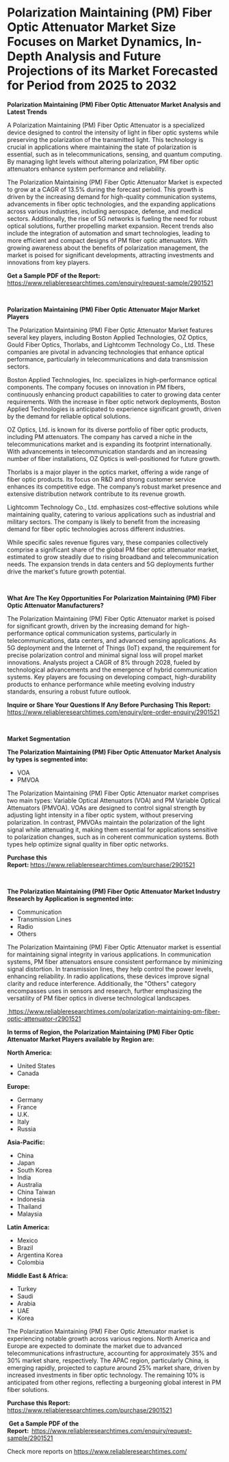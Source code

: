 <p><h1>Polarization Maintaining (PM) Fiber Optic Attenuator Market Size Focuses on Market Dynamics, In-Depth Analysis and Future Projections of its Market Forecasted for Period from 2025 to 2032</h1></p><p><strong>Polarization Maintaining (PM) Fiber Optic Attenuator Market Analysis and Latest Trends</strong></p>
<p><p>A Polarization Maintaining (PM) Fiber Optic Attenuator is a specialized device designed to control the intensity of light in fiber optic systems while preserving the polarization of the transmitted light. This technology is crucial in applications where maintaining the state of polarization is essential, such as in telecommunications, sensing, and quantum computing. By managing light levels without altering polarization, PM fiber optic attenuators enhance system performance and reliability.</p><p>The Polarization Maintaining (PM) Fiber Optic Attenuator Market is expected to grow at a CAGR of 13.5% during the forecast period. This growth is driven by the increasing demand for high-quality communication systems, advancements in fiber optic technologies, and the expanding applications across various industries, including aerospace, defense, and medical sectors. Additionally, the rise of 5G networks is fueling the need for robust optical solutions, further propelling market expansion. Recent trends also include the integration of automation and smart technologies, leading to more efficient and compact designs of PM fiber optic attenuators. With growing awareness about the benefits of polarization management, the market is poised for significant developments, attracting investments and innovations from key players.</p></p>
<p><strong>Get a Sample PDF of the Report:&nbsp;</strong> <a href="https://www.reliableresearchtimes.com/enquiry/request-sample/2901521?utm_campaign=2719&utm_medium=2&utm_source=Github&utm_content=ia&utm_term=16032025&utm_id=polarization-maintaining-pm-fiber-optic-attenuator">https://www.reliableresearchtimes.com/enquiry/request-sample/2901521</a></p>
<p>&nbsp;</p>
<p><strong>Polarization Maintaining (PM) Fiber Optic Attenuator Major Market Players</strong></p>
<p><p>The Polarization Maintaining (PM) Fiber Optic Attenuator Market features several key players, including Boston Applied Technologies, OZ Optics, Gould Fiber Optics, Thorlabs, and Lightcomm Technology Co., Ltd. These companies are pivotal in advancing technologies that enhance optical performance, particularly in telecommunications and data transmission sectors.</p><p>Boston Applied Technologies, Inc. specializes in high-performance optical components. The company focuses on innovation in PM fibers, continuously enhancing product capabilities to cater to growing data center requirements. With the increase in fiber optic network deployments, Boston Applied Technologies is anticipated to experience significant growth, driven by the demand for reliable optical solutions.</p><p>OZ Optics, Ltd. is known for its diverse portfolio of fiber optic products, including PM attenuators. The company has carved a niche in the telecommunications market and is expanding its footprint internationally. With advancements in telecommunication standards and an increasing number of fiber installations, OZ Optics is well-positioned for future growth.</p><p>Thorlabs is a major player in the optics market, offering a wide range of fiber optic products. Its focus on R&D and strong customer service enhances its competitive edge. The company’s robust market presence and extensive distribution network contribute to its revenue growth.</p><p>Lightcomm Technology Co., Ltd. emphasizes cost-effective solutions while maintaining quality, catering to various applications such as industrial and military sectors. The company is likely to benefit from the increasing demand for fiber optic technologies across different industries.</p><p>While specific sales revenue figures vary, these companies collectively comprise a significant share of the global PM fiber optic attenuator market, estimated to grow steadily due to rising broadband and telecommunication needs. The expansion trends in data centers and 5G deployments further drive the market's future growth potential.</p></p>
<p>&nbsp;</p>
<p><strong>What Are The Key Opportunities For Polarization Maintaining (PM) Fiber Optic Attenuator Manufacturers?</strong></p>
<p><p>The Polarization Maintaining (PM) Fiber Optic Attenuator market is poised for significant growth, driven by the increasing demand for high-performance optical communication systems, particularly in telecommunications, data centers, and advanced sensing applications. As 5G deployment and the Internet of Things (IoT) expand, the requirement for precise polarization control and minimal signal loss will propel market innovations. Analysts project a CAGR of 8% through 2028, fueled by technological advancements and the emergence of hybrid communication systems. Key players are focusing on developing compact, high-durability products to enhance performance while meeting evolving industry standards, ensuring a robust future outlook.</p></p>
<p><strong>Inquire or Share Your Questions If Any Before Purchasing This Report:</strong> <a href="https://www.reliableresearchtimes.com/enquiry/pre-order-enquiry/2901521?utm_campaign=2719&utm_medium=2&utm_source=Github&utm_content=ia&utm_term=16032025&utm_id=polarization-maintaining-pm-fiber-optic-attenuator">https://www.reliableresearchtimes.com/enquiry/pre-order-enquiry/2901521</a></p>
<p>&nbsp;</p>
<p><strong>Market Segmentation</strong></p>
<p><strong>The Polarization Maintaining (PM) Fiber Optic Attenuator Market Analysis by types is segmented into:</strong></p>
<p><ul><li>VOA</li><li>PMVOA</li></ul></p>
<p><p>The Polarization Maintaining (PM) Fiber Optic Attenuator market comprises two main types: Variable Optical Attenuators (VOA) and PM Variable Optical Attenuators (PMVOA). VOAs are designed to control signal strength by adjusting light intensity in a fiber optic system, without preserving polarization. In contrast, PMVOAs maintain the polarization of the light signal while attenuating it, making them essential for applications sensitive to polarization changes, such as in coherent communication systems. Both types help optimize signal quality in fiber optic networks.</p></p>
<p><strong>Purchase this Report:&nbsp;</strong><a href="https://www.reliableresearchtimes.com/purchase/2901521?utm_campaign=2719&utm_medium=2&utm_source=Github&utm_content=ia&utm_term=16032025&utm_id=polarization-maintaining-pm-fiber-optic-attenuator">https://www.reliableresearchtimes.com/purchase/2901521</a></p>
<p>&nbsp;</p>
<p><strong>The Polarization Maintaining (PM) Fiber Optic Attenuator Market Industry Research by Application is segmented into:</strong></p>
<p><ul><li>Communication</li><li>Transmission Lines</li><li>Radio</li><li>Others</li></ul></p>
<p><p>The Polarization Maintaining (PM) Fiber Optic Attenuator market is essential for maintaining signal integrity in various applications. In communication systems, PM fiber attenuators ensure consistent performance by minimizing signal distortion. In transmission lines, they help control the power levels, enhancing reliability. In radio applications, these devices improve signal clarity and reduce interference. Additionally, the "Others" category encompasses uses in sensors and research, further emphasizing the versatility of PM fiber optics in diverse technological landscapes.</p></p>
<p><a href="https://www.reliableresearchtimes.com/polarization-maintaining-pm-fiber-optic-attenuator-r2901521?utm_campaign=2719&utm_medium=2&utm_source=Github&utm_content=ia&utm_term=16032025&utm_id=polarization-maintaining-pm-fiber-optic-attenuator">&nbsp;https://www.reliableresearchtimes.com/polarization-maintaining-pm-fiber-optic-attenuator-r2901521</a></p>
<p><strong>In terms of Region, the Polarization Maintaining (PM) Fiber Optic Attenuator Market Players available by Region are:</strong></p>
<p>
    <p> <strong> North America: </strong>
        <ul>
            <li>United States</li>
            <li>Canada</li>
        </ul>
        </p> 
    <p> <strong> Europe: </strong>
        <ul>
            <li>Germany</li>
            <li>France</li>
            <li>U.K.</li>
            <li>Italy</li>
            <li>Russia</li>
        </ul>
        </p> 
    <p> <strong> Asia-Pacific: </strong>
        <ul>
            <li>China</li>
            <li>Japan</li>
            <li>South Korea</li>
            <li>India</li>
            <li>Australia</li>
            <li>China Taiwan</li>
            <li>Indonesia</li>
            <li>Thailand</li>
            <li>Malaysia</li>
        </ul>
        </p> 
    <p> <strong> Latin America: </strong>
        <ul>
            <li>Mexico</li>
            <li>Brazil</li>
            <li>Argentina Korea</li>
            <li>Colombia</li>
        </ul>
        </p> 
    <p> <strong> Middle East & Africa: </strong>
        <ul>
            <li>Turkey</li>
            <li>Saudi</li>
            <li>Arabia</li>
            <li>UAE</li>
            <li>Korea</li>
        </ul>
    </p>
    </p>
<p><p>The Polarization Maintaining (PM) Fiber Optic Attenuator market is experiencing notable growth across various regions. North America and Europe are expected to dominate the market due to advanced telecommunications infrastructure, accounting for approximately 35% and 30% market share, respectively. The APAC region, particularly China, is emerging rapidly, projected to capture around 25% market share, driven by increased investments in fiber optic technology. The remaining 10% is anticipated from other regions, reflecting a burgeoning global interest in PM fiber solutions.</p></p>
<p><strong>Purchase this Report: </strong><a href="https://www.reliableresearchtimes.com/purchase/2901521?utm_campaign=2719&utm_medium=2&utm_source=Github&utm_content=ia&utm_term=16032025&utm_id=polarization-maintaining-pm-fiber-optic-attenuator">https://www.reliableresearchtimes.com/purchase/2901521</a></p>
<p>&nbsp;<strong>Get a Sample PDF of the Report:&nbsp;&nbsp;</strong><a href="https://www.reliableresearchtimes.com/enquiry/request-sample/2901521?utm_campaign=2719&utm_medium=2&utm_source=Github&utm_content=ia&utm_term=16032025&utm_id=polarization-maintaining-pm-fiber-optic-attenuator">https://www.reliableresearchtimes.com/enquiry/request-sample/2901521</a></p>
<p><strong></strong></p>
<p>Check more reports on <a href="https://www.reliableresearchtimes.com/?utm_campaign=2719&utm_medium=2&utm_source=Github&utm_content=ia&utm_term=16032025&utm_id=polarization-maintaining-pm-fiber-optic-attenuator">https://www.reliableresearchtimes.com/</a></p>